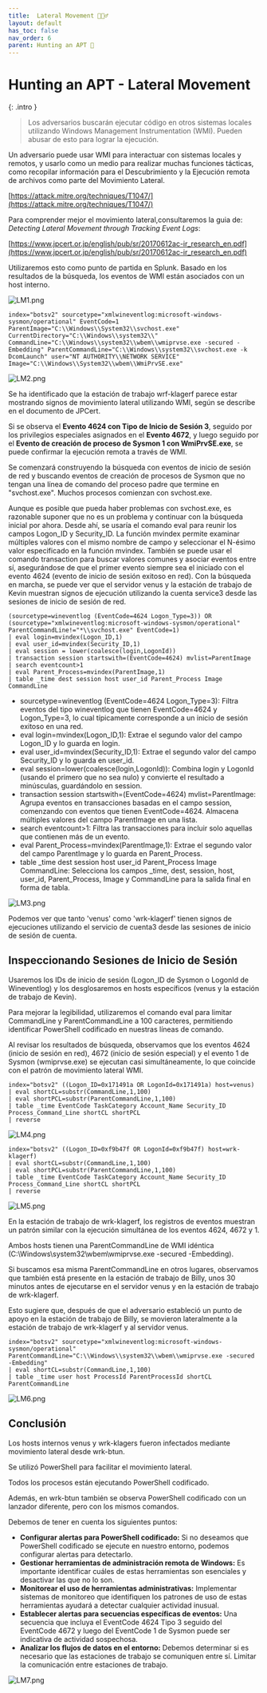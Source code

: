 ```yaml
---
title:  Lateral Movement 🤸🏻‍♂️
layout: default
has_toc: false
nav_order: 6
parent: Hunting an APT 👺
---
```


# Hunting an APT - **Lateral Movement**


{: .intro }
>Los adversarios buscarán ejecutar código en otros sistemas locales utilizando Windows Management Instrumentation (WMI). Pueden abusar de esto para lograr la ejecución. 

Un adversario puede usar WMI para interactuar con sistemas locales y remotos, y usarlo como un medio para realizar muchas funciones tácticas, como recopilar información para el Descubrimiento y la Ejecución remota de archivos como parte del Movimiento Lateral.

[https://attack.mitre.org/techniques/T1047/](https://attack.mitre.org/techniques/T1047/)

Para comprender mejor el movimiento lateral,consultaremos la guia de:  *Detecting Lateral Movement through Tracking Event Logs*:

[https://www.jpcert.or.jp/english/pub/sr/20170612ac-ir_research_en.pdf](https://www.jpcert.or.jp/english/pub/sr/20170612ac-ir_research_en.pdf)

Utilizaremos esto como punto de partida en Splunk. Basado en los resultados de la búsqueda, los eventos de WMI están asociados con un host interno.

![LM1.png](https://i.postimg.cc/NM0wtrdT/LM1.png)



`index="botsv2" sourcetype="xmlwineventlog:microsoft-windows-sysmon/operational" EventCode=1 ParentImage="C:\\Windows\\System32\\svchost.exe" CurrentDirectory="C:\\Windows\\system32\\"
CommandLine="C:\\Windows\\system32\\wbem\\wmiprvse.exe -secured -Embedding" ParentCommandLine="C:\\Windows\\system32\\svchost.exe -k DcomLaunch"
user="NT AUTHORITY\\NETWORK SERVICE"  Image="C:\\Windows\\System32\\wbem\\WmiPrvSE.exe"`

![LM2.png](https://i.postimg.cc/1zBZbKrs/LM2.png)


Se ha identificado que la estación de trabajo wrf-klagerf parece estar mostrando signos de movimiento lateral utilizando WMI, según se describe en el documento de JPCert. 

Si se observa el **Evento 4624 con Tipo de Inicio de Sesión 3**, seguido por los privilegios especiales asignados en el **Evento 4672**, y luego seguido por el **Evento de creación de proceso de Sysmon 1 con WmiPrvSE.exe**, se puede confirmar la ejecución remota a través de WMI.

Se comenzará construyendo la búsqueda con eventos de inicio de sesión de red y buscando eventos de creación de procesos de Sysmon que no tengan una línea de comando del proceso padre que termine en "svchost.exe". Muchos procesos comienzan con svchost.exe. 

Aunque es posible que pueda haber problemas con svchost.exe, es razonable suponer que no es un problema y continuar con la búsqueda inicial por ahora. 
Desde ahí, se usaría el comando eval para reunir los campos Logon_ID y Security_ID. La función mvindex permite examinar múltiples valores con el mismo nombre de campo y seleccionar el N-ésimo valor especificado en la función mvindex. También se puede usar el comando transaction para buscar valores comunes y asociar eventos entre sí, asegurándose de que el primer evento siempre sea el iniciado con el evento 4624 (evento de inicio de sesión exitoso en red). Con la búsqueda en marcha, se puede ver que el servidor venus y la estación de trabajo de Kevin muestran signos de ejecución utilizando la cuenta service3 desde las sesiones de inicio de sesión de red.

```
(sourcetype=wineventlog (EventCode=4624 Logon_Type=3)) OR (sourcetype="xmlwineventlog:microsoft-windows-sysmon/operational" ParentCommandLine!="*\\svchost.exe" EventCode=1)
| eval login=mvindex(Logon_ID,1)
| eval user_id=mvindex(Security_ID,1)
| eval session = lower(coalesce(login,LogonId))
| transaction session startswith=(EventCode=4624) mvlist=ParentImage
| search eventcount>1
| eval Parent_Process=mvindex(ParentImage,1)
| table _time dest session host user_id Parent_Process Image CommandLine
```

- sourcetype=wineventlog (EventCode=4624 Logon_Type=3): Filtra eventos del tipo wineventlog que tienen EventCode=4624 y Logon_Type=3, lo cual típicamente corresponde a un inicio de sesión exitoso en una red.
- eval login=mvindex(Logon_ID,1): Extrae el segundo valor del campo Logon_ID y lo guarda en login.
- eval user_id=mvindex(Security_ID,1): Extrae el segundo valor del campo Security_ID y lo guarda en user_id.
- eval session=lower(coalesce(login,LogonId)): Combina login y LogonId (usando el primero que no sea nulo) y convierte el resultado a minúsculas, guardándolo en session.
- transaction session startswith=(EventCode=4624) mvlist=ParentImage: Agrupa eventos en transacciones basadas en el campo session, comenzando con eventos que tienen EventCode=4624. Almacena múltiples valores del campo ParentImage en una lista.
- search eventcount>1: Filtra las transacciones para incluir solo aquellas que contienen más de un evento.
- eval Parent_Process=mvindex(ParentImage,1): Extrae el segundo valor del campo ParentImage y lo guarda en Parent_Process.
- table _time dest session host user_id Parent_Process Image CommandLine: Selecciona los campos _time, dest, session, host, user_id, Parent_Process, Image y CommandLine para la salida final en forma de tabla.

![LM3.png](https://i.postimg.cc/Sx0q9RKF/LM3.png)


Podemos ver que tanto 'venus' como 'wrk-klagerf' tienen signos de ejecuciones utilizando el servicio de cuenta3 desde las sesiones de inicio de sesión de cuenta.

## **Inspeccionando Sesiones de Inicio de Sesión**

Usaremos los IDs de inicio de sesión (Logon_ID de Sysmon o LogonId de Wineventlog) y los desglosaremos en hosts específicos (venus y la estación de trabajo de Kevin).

Para mejorar la legibilidad, utilizaremos el comando eval para limitar CommandLine y ParentCommandLine a 100 caracteres, permitiendo identificar PowerShell codificado en nuestras líneas de comando.

Al revisar los resultados de búsqueda, observamos que los eventos 4624 (inicio de sesión en red), 4672 (inicio de sesión especial) y el evento 1 de Sysmon (wmiprvse.exe) se ejecutan casi simultáneamente, lo que coincide con el patrón de movimiento lateral WMI. 

```
index="botsv2" ((Logon_ID=0x171491a OR LogonId=0x171491a) host=venus)
| eval shortCL=substr(CommandLine,1,100)
| eval shortPCL=substr(ParentCommandLine,1,100)
| table _time EventCode TaskCategory Account_Name Security_ID Process_Command_Line shortCL shortPCL
| reverse
```

![LM4.png](https://i.postimg.cc/YC17z744/LM4.png)


```
index="botsv2" ((Logon_ID=0xf9b47f OR LogonId=0xf9b47f) host=wrk-klagerf)
| eval shortCL=substr(CommandLine,1,100)
| eval shortPCL=substr(ParentCommandLine,1,100)
| table _time EventCode TaskCategory Account_Name Security_ID Process_Command_Line shortCL shortPCL
| reverse
```

![LM5.png](https://i.postimg.cc/43sg80tW/LM5.png)


En la estación de trabajo de wrk-klagerf, los registros de eventos muestran un patrón similar con la ejecución simultánea de los eventos 4624, 4672 y 1.

Ambos hosts tienen una ParentCommandLine de WMI idéntica (C:\Windows\system32\wbem\wmiprvse.exe -secured -Embedding). 

Si buscamos esa misma ParentCommandLine en otros lugares, observamos que también está presente en la estación de trabajo de Billy, unos 30 minutos antes de ejecutarse en el servidor venus y en la estación de trabajo de wrk-klagerf.

 Esto sugiere que, después de que el adversario estableció un punto de apoyo en la estación de trabajo de Billy, se movieron lateralmente a la estación de trabajo de wrk-klagerf y al servidor venus.

```
index="botsv2" sourcetype="xmlwineventlog:microsoft-windows-sysmon/operational"  ParentCommandLine="C:\\Windows\\system32\\wbem\\wmiprvse.exe -secured -Embedding"
| eval shortCL=substr(CommandLine,1,100)
| table _time user host ProcessId ParentProcessId shortCL ParentCommandLine
```

![LM6.png](https://i.postimg.cc/ZKv40p4x/LM6.png)

## Conclusión

Los hosts internos venus y wrk-klagers fueron infectados mediante movimiento lateral desde wrk-btun.

Se utilizó PowerShell para facilitar el movimiento lateral.

Todos los procesos están ejecutando PowerShell codificado.

Además, en wrk-btun también se observa PowerShell codificado con un lanzador diferente, pero con los mismos comandos.

Debemos de tener en cuenta los siguientes puntos:

- **Configurar alertas para PowerShell codificado:** Si no deseamos que PowerShell codificado se ejecute en nuestro entorno, podemos configurar alertas para detectarlo.
- **Gestionar herramientas de administración remota de Windows:** Es importante identificar cuáles de estas herramientas son esenciales y desactivar las que no lo son.
- **Monitorear el uso de herramientas administrativas:** Implementar sistemas de monitoreo que identifiquen los patrones de uso de estas herramientas ayudará a detectar cualquier actividad inusual.
- **Establecer alertas para secuencias específicas de eventos:**  Una secuencia que incluya el EventCode 4624 Tipo 3 seguido del EventCode 4672 y luego del EventCode 1 de Sysmon puede ser indicativa de actividad sospechosa.
- **Analizar los flujos de datos en el entorno:** Debemos determinar si es necesario que las estaciones de trabajo se comuniquen entre sí. Limitar la comunicación entre estaciones de trabajo.

![LM7.png](https://i.postimg.cc/SstbxNPP/LM7.png)